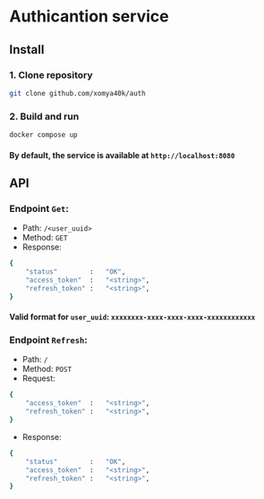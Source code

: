 # Authicantion service

## Install
### 1. Clone repository
```sh
git clone github.com/xomya40k/auth
```
### 2. Build and run
```sh
docker compose up
```
#### By default, the service is available at `http://localhost:8080`

## API
### Endpoint `Get`:
- Path: `/<user_uuid>`
- Method: `GET`
- Response:
```sh
{
    "status"        :   "OK",
    "access_token"  :   "<string>",
    "refresh_token" :   "<string>",
}
```
#### Valid format for `user_uuid`: `xxxxxxxx-xxxx-xxxx-xxxx-xxxxxxxxxxxx`

### Endpoint `Refresh`:
- Path: `/`
- Method: `POST`
- Request:
```sh
{
    "access_token"  :   "<string>",
    "refresh_token" :   "<string>",
}
```
- Response:
```sh
{
    "status"        :   "OK",
    "access_token"  :   "<string>",
    "refresh_token" :   "<string>",
}
```
